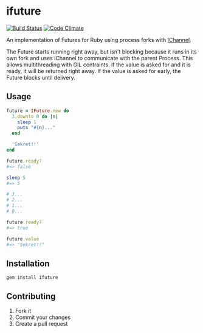 # ifuture
[![Build Status](https://secure.travis-ci.org/Havenwood/ifuture.png?branch=master)](http://travis-ci.org/Havenwood/ifuture)
[![Code Climate](https://codeclimate.com/badge.png)](https://codeclimate.com/github/Havenwood/ifuture)

An implementation of Futures for Ruby using process forks with [IChannel](https://github.com/robgleeson/ichannel).

The Future starts running right away, but isn't blocking because it runs in its own fork and uses IChannel to communicate with the parent Process. This allows multithreading with GIL contraints. If the value is asked for and it is ready, it will be returned right away. If the value is asked for early, the Future blocks until delivery.

## Usage

```ruby
future = IFuture.new do
  3.downto 0 do |n|
    sleep 1
    puts "#{n}..."
  end

  'Sekret!!'
end

future.ready?
#=> false

sleep 5
#=> 5

# 3...
# 2...
# 1...
# 0...

future.ready?
#=> true

future.value
#=> "Sekret!!"
```

## Installation

`gem install ifuture`

## Contributing

1. Fork it
2. Commit your changes
3. Create a pull request
